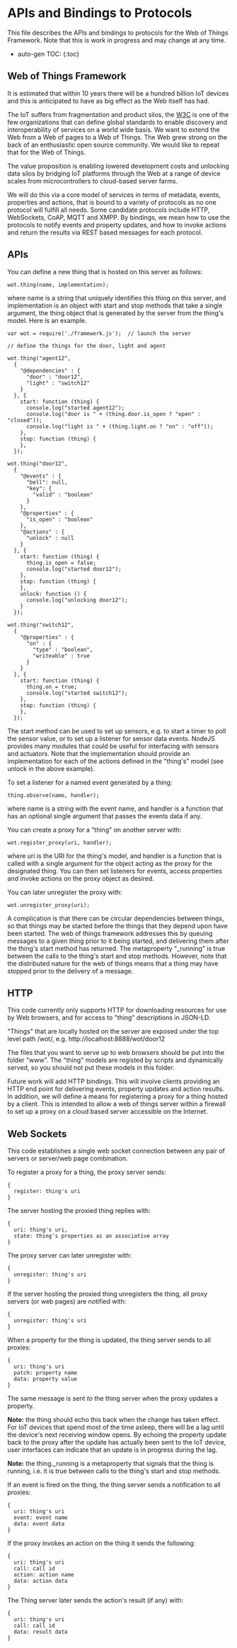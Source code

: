 # APIs and Bindings to Protocols

This file describes the APIs and bindings to protocols for the Web of Things Framework. Note that this is work in progress and may change at any time.

* auto-gen TOC:
{:toc}

## Web of Things Framework

It is estimated that within 10 years there will be a hundred billion IoT devices and this is anticipated to have as big effect as the Web itself has had.

The IoT suffers from fragmentation and product silos, the [W3C](http://www.w3.org/) is one of the few organizations that can define global standards to enable discovery and interoperability of services on a world wide basis. We want to extend the Web from a Web of pages to a Web of Things. The Web grew strong on the back of an enthusiastic open source community. We would like to repeat that for the Web of Things.

The value proposition is enabling lowered development costs and unlocking data silos by bridging IoT platforms through the Web at a range of device scales from microcontrollers to cloud-based server farms.

We will do this via a core model of services in terms of metadata, events, properties and actions, that is bound to a variety of protocols as no one protocol will fulfill all needs. Some candidate protocols include HTTP, WebSockets, CoAP, MQTT and XMPP. By bindings, we mean how to use the protocols to notify events and property updates, and how to invoke actions and return the results via REST based messages for each protocol. 

## APIs

You can define a new thing that is hosted on this server as follows:

```
wot.thing(name, implementation);
```
where name is a string that uniquely identifies this thing on this server, and implementation is an object with start and stop methods that take a single argument, the thing object that is generated by the server from the thing's model. Here is an example.

```
var wot = require('./framework.js');  // launch the server

// define the things for the door, light and agent
  
wot.thing("agent12",
  {
    "@dependencies" : {
      "door" : "door12",
      "light" : "switch12"
    }
  }, {
    start: function (thing) {
      console.log("started agent12");
      console.log("door is " + (thing.door.is_open ? "open" : "closed"));
      console.log("light is " + (thing.light.on ? "on" : "off"));
    },
    stop: function (thing) {
    },
  });

wot.thing("door12",
  {
    "@events" : {
      "bell": null,
      "key": {
        "valid" : "boolean"
      }
    },
    "@properties" : {
      "is_open" : "boolean"
    },
    "@actions" : {
      "unlock" : null
    }
  }, {
    start: function (thing) {
      thing.is_open = false;
      console.log("started door12");
    },
    stop: function (thing) {
    },
    unlock: function () {
      console.log("unlocking door12");
    }
  });
  
wot.thing("switch12",
  {
    "@properties" : {
      "on" : {
        "type" : "boolean",
        "writeable" : true
      }
    }
  }, {
    start: function (thing) {
      thing.on = true;
      console.log("started switch12");
    },
    stop: function (thing) {
    },
  });
```
The start method can be used to set up sensors, e.g. to start a timer to poll the sensor value, or to set up a listener for sensor data events. NodeJS provides many modules that could be useful for interfacing with sensors and actuators. Note that the implementation should provide an implementation for each of the actions defined in the "thing's" model (see unlock in the above example).

To set a listener for a named event generated by a thing:

```
thing.observe(name, handler);
```

where name is a string with the event name, and handler is a function that has an optional single argument that passes the events data if any.

You can create a proxy for a "thing" on another server with:

```
wot.register_proxy(uri, handler);
```
where uri is the URI for the thing's model, and handler is a function that is called with a single argument for the object acting as the proxy for the designated thing. You can then set listeners for events, access properties and invoke actions on the proxy object as desired.

You can later unregister the proxy with:

```
wot.unregister_proxy(uri);
```

A complication is that there can be circular dependencies between things, so that things may be started before the things that they depend upon have been started. The web of things framework addresses this by queuing messages to a given thing prior to it being started, and delivering them after the thing's start method has returned. The metaproperty "_running" is true between the calls to the thing's start and stop methods. However, note that the distributed nature for the web of things means that a thing may have stopped prior to the delivery of a message. 

## HTTP

This code currently only supports HTTP for downloading resources for use by Web browsers, and for access to "thing" descriptions in JSON-LD.

"Things" that are locally hosted on the server are exposed under the top level path /wot/, e.g.  http://localhost:8888/wot/door12

The files that you want to serve up to web browsers should be put into the folder "www". The "thing" models are registed by scripts and dynamically served, so you should not put these models in this folder.

Future work will add HTTP bindings. This will involve clients providing an HTTP end point for delivering events, property updates and action results.  In addition, we will define a means for registering a proxy for a thing hosted by a client. This is intended to allow a web of things server within a firewall to set up a proxy on a cloud based server accessible on the Internet.

## Web Sockets

This code establishes a single web socket connection between any pair of servers or server/web page combination.

To register a proxy for a thing, the proxy server sends:

```
{
  register: thing's uri
}
```
The server hosting the proxied thing replies with:

```
{
  uri: thing's uri,
  state: thing's properties as an associative array
}
```

The proxy server can later unregister with:

```
{
  unregister: thing's uri
}
```

If the server hosting the proxied thing unregisters the thing, all proxy servers (or web pages) are notified with:

```
{
  unregister: thing's uri
}
```

When a property for the thing is updated, the thing server sends to all proxies:

```
{
  uri: thing's uri
  patch: property name
  data: property value
}
```

The same message is sent *to* the thing server when the proxy updates a property. 

**Note:** the thing should echo this back when the change has taken effect. For IoT devices that spend most of the time asleep, there will be a lag until the device's next receiving window opens. By echoing the property update back to the proxy after the update has actually been sent to the IoT device, user interfaces can indicate that an update is in progress during the lag.

**Note:** the thing._running is a metaproperty that signals that the thing is running, i.e. it is true between calls to the thing's start and stop methods.

If an event is fired on the thing, the thing server sends a notification to all proxies:

```
{
  uri: thing's uri
  event: event name
  data: event data
}
```

If the proxy invokes an action on the thing it sends the following:

```
{
  uri: thing's uri
  call: call id
  action: action name
  data: action data
}
```

The Thing server later sends the action's result (if any) with:

```
{
  uri: thing's uri
  call: call id
  data: result data
}
```